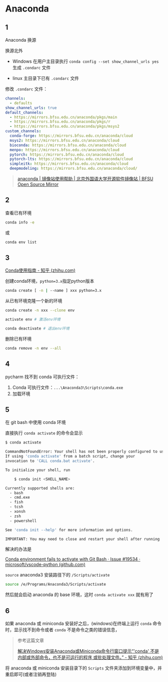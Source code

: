 # Anaconda

## 1

Anaconda 换源

换源北外

-   Windows 在用户主目录执行 `conda config --set show_channel_urls yes` 生成 `.condarc` 文件

-   linux 主目录下已有 `.condarc` 文件

修改 `.condarc` 文件：

```yaml
channels:
  - defaults
show_channel_urls: true
default_channels:
  - https://mirrors.bfsu.edu.cn/anaconda/pkgs/main
  - https://mirrors.bfsu.edu.cn/anaconda/pkgs/r
  - https://mirrors.bfsu.edu.cn/anaconda/pkgs/msys2
custom_channels:
  conda-forge: https://mirrors.bfsu.edu.cn/anaconda/cloud
  msys2: https://mirrors.bfsu.edu.cn/anaconda/cloud
  bioconda: https://mirrors.bfsu.edu.cn/anaconda/cloud
  menpo: https://mirrors.bfsu.edu.cn/anaconda/cloud
  pytorch: https://mirrors.bfsu.edu.cn/anaconda/cloud
  pytorch-lts: https://mirrors.bfsu.edu.cn/anaconda/cloud
  simpleitk: https://mirrors.bfsu.edu.cn/anaconda/cloud
  deepmodeling: https://mirrors.bfsu.edu.cn/anaconda/cloud/
```

>   [anaconda | 镜像站使用帮助 | 北京外国语大学开源软件镜像站 | BFSU Open Source Mirror](https://mirrors.bfsu.edu.cn/help/anaconda/)

## 2

查看已有环境

```bash
conda info -e
```

或

```bash
conda env list
```

## 3

[Conda使用指南 - 知乎 (zhihu.com)](https://zhuanlan.zhihu.com/p/44398592)

创建conda环境，`python=3.x`指定python版本

```bash
conda create [ -n | --name ] xxx python=3.x
```

从已有环境克隆一个新的环境

```bash
conda create -n xxx --clone env
```



```bash
activate env # 激活env环境

conda deactivate # 退出env环境
```

删除已有环境

```bash
conda remove -n env --all
```

## 4

pycharm 找不到 conda 可执行文件：

1.   Conda 可执行文件：`...\Anaconda3\Scripts\conda.exe`
2.   加载环境

## 5

在 git bash 中使用 conda 环境

直接执行 `conda activate` 的命令会显示

```bash
$ conda activate

CommandNotFoundError: Your shell has not been properly configured to use 'conda activate'.
If using 'conda activate' from a batch script, change your
invocation to 'CALL conda.bat activate'.

To initialize your shell, run

    $ conda init <SHELL_NAME>

Currently supported shells are:
  - bash
  - cmd.exe
  - fish
  - tcsh
  - xonsh
  - zsh
  - powershell

See 'conda init --help' for more information and options.

IMPORTANT: You may need to close and restart your shell after running 'conda init'.
```

解决的办法是

[Conda environment fails to activate with Git Bash · Issue #19534 · microsoft/vscode-python (github.com)](https://github.com/microsoft/vscode-python/issues/19534#issuecomment-1194774160)

`source` anaconda3 安装路径下的 `/Scripts/activate`

```bash
source /e/Programs/Anaconda3/Scripts/activate
```

然后就会启动 anaconda 的 base 环境，这时 `conda activate xxx` 就有用了

## 6

如果 anaconda 或 miniconda 安装好之后，(windows)在终端上运行 `conda` 命令时，显示找不到命令或者 `conda` 不是命令之类的错误信息，

>   参考这篇文章
>
>   [解决Windows安装Anaconda或Miniconda命令行窗口提示“'conda' 不是内部或外部命令，也不是可运行的程序 或批处理文件。” - 知乎 (zhihu.com)](https://zhuanlan.zhihu.com/p/597908291)

将 anaconda 或 miniconda 安装目录下的 `Scripts` 文件夹添加到环境变量中，并重启即可(或者注销再登陆)